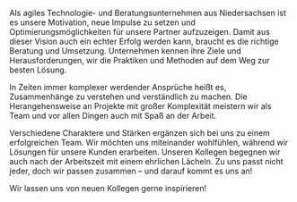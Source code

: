 Als agiles Technologie- und Beratungsunternehmen aus Niedersachsen ist es unsere Motivation, neue Impulse zu setzen und Optimierungsmöglichkeiten für unsere Partner aufzuzeigen. Damit aus dieser Vision auch ein echter Erfolg werden kann, braucht es die richtige Beratung und Umsetzung. Unternehmen kennen ihre Ziele und Herausforderungen, wir die Praktiken und Methoden auf dem Weg zur besten Lösung.

In Zeiten immer komplexer werdender Ansprüche heißt es, Zusammenhänge zu verstehen und verständlich zu machen. Die Herangehensweise an Projekte mit großer Komplexität meistern wir als Team und vor allen Dingen auch mit Spaß an der Arbeit.

Verschiedene Charaktere und Stärken ergänzen sich bei uns zu einem erfolgreichen Team. Wir möchten uns miteinander wohlfühlen, während wir Lösungen für unsere Kunden erarbeiten. Unseren Kollegen begegnen wir auch nach der Arbeitszeit mit einem ehrlichen Lächeln. Zu uns passt nicht jeder, doch wir passen zusammen – und darauf kommt es uns an!

Wir lassen uns von neuen Kollegen gerne inspirieren!
